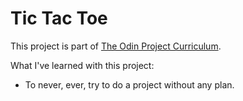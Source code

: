 # Tic Tac Toe

This project is part of [The Odin Project Curriculum](https://www.theodinproject.com/lessons/tic-tac-toe-javascript).

What I've learned with this project:
- To never, ever, try to do a project without any plan.
